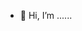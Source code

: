 - 👋 Hi, I’m ......
<!---
Jyotidwi/Jyotidwi is a ✨ special ✨ repository because its `README.md` (this file) appears on your GitHub profile.
You can click the Preview link to take a look at your changes.
--->
